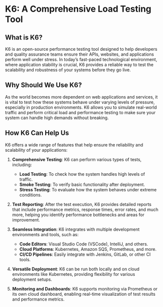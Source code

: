 # K6: A Comprehensive Load Testing Tool

## What is K6?

K6 is an open-source performance testing tool designed to help developers and quality assurance teams ensure their APIs, websites, and applications perform well under stress. In today’s fast-paced technological environment, where application stability is crucial, K6 provides a reliable way to test the scalability and robustness of your systems before they go live.

## Why Should We Use K6?

As the world becomes more dependent on web applications and services, it is vital to test how these systems behave under varying levels of pressure, especially in production environments. K6 allows you to simulate real-world traffic and perform critical load and performance testing to make sure your system can handle high demands without breaking.

## How K6 Can Help Us

K6 offers a wide range of features that help ensure the reliability and scalability of your applications:

1. **Comprehensive Testing**: K6 can perform various types of tests, including:
   - **Load Testing**: To check how the system handles high levels of traffic.
   - **Smoke Testing**: To verify basic functionality after deployment.
   - **Stress Testing**: To evaluate how the system behaves under extreme conditions.

2. **Test Reporting**: After the test execution, K6 provides detailed reports that include performance metrics, response times, error rates, and much more, helping you identify performance bottlenecks and areas for improvement.

3. **Seamless Integration**: K6 integrates with multiple development environments and tools, such as:
   - **Code Editors**: Visual Studio Code (VSCode), IntelliJ, and others.
   - **Cloud Platforms**: Kubernetes, Amazon SQS, Prometheus, and more.
   - **CI/CD Pipelines**: Easily integrate with Jenkins, GitLab, or other CI tools.

4. **Versatile Deployment**: K6 can be run both locally and on cloud environments like Kubernetes, providing flexibility for various deployment setups.

5. **Monitoring and Dashboards**: K6 supports monitoring via Prometheus or its own cloud dashboard, enabling real-time visualization of test results and performance metrics.
